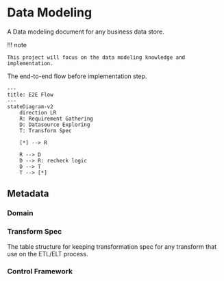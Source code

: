 # Data Modeling

A Data modeling document for any business data store.

!!! note

    This project will focus on the data modeling knowledge and implementation.

The end-to-end flow before implementation step.

```mermaid
---
title: E2E Flow
---
stateDiagram-v2
    direction LR
    R: Requirement Gathering
    D: Datasource Exploring
    T: Transform Spec
    
    [*] --> R

    R --> D
    D --> R: recheck logic
    D --> T
    T --> [*]
```

## Metadata

### Domain

### Transform Spec

The table structure for keeping transformation spec for any transform that use
on the ETL/ELT process.

### Control Framework
